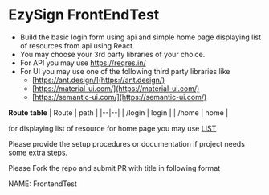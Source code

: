 

# EzySign FrontEndTest
- Build the basic login form using api and simple home page displaying list of resources from api  using React.
- You may choose your 3rd party libraries of your choice. 
- For API you may use https://reqres.in/ 
- For UI you may use one of the following third party libraries like 
  - [https://ant.design/](https://ant.design/) 
  - [https://material-ui.com/](https://material-ui.com/)
  - [https://semantic-ui.com/](https://semantic-ui.com/)

**Route table**
| Route | path |
|--|--|
| /login | login |
| /home | home |


for displaying list of resource for home page you may use [LIST <RESOURCE>](https://reqres.in/api/unknown) 

Please provide the setup procedures or documentation if project needs some extra steps.

Please Fork the repo and submit PR with title in following format

NAME: FrontendTest
